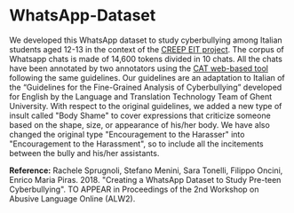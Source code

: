 # WhatsApp-Dataset
We developed this WhatsApp dataset to study cyberbullying among Italian students aged 12-13 in the context of the [CREEP EIT project](http://creep-project.eu/).
The corpus of Whatsapp chats is made of 14,600 tokens divided in 10 chats. All the chats have been annotated by two annotators using the [CAT web-based tool](https://dh.fbk.eu/resources/cat-content-annotation-tool) following the same guidelines. 
Our guidelines are an adaptation to Italian of the “Guidelines for the Fine-Grained Analysis of Cyberbullying” developed for English by the Language and Translation Technology Team of Ghent University. With respect to the original guidelines, we added a new type of insult called "Body Shame" to cover expressions that criticize someone based on the shape, size, or appearance of his/her body. We have also changed the original type "Encouragement to the Harasser" into "Encouragement to the Harassment", so to include all the incitements between the bully and his/her assistants. 
 
**Reference:**
Rachele Sprugnoli, Stefano Menini, Sara Tonelli, Filippo Oncini, Enrico Maria Piras. 2018. "Creating a WhatsApp Dataset to Study Pre-teen Cyberbullying". TO APPEAR in Proceedings of the 2nd Workshop on Abusive Language Online (ALW2).